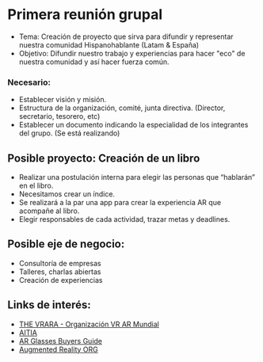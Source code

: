 # Primera reunión grupal

- Tema: Creación de proyecto que sirva para difundir y representar nuestra comunidad Hispanohablante (Latam & España)
- Objetivo: Difundir nuestro trabajo y experiencias para hacer "eco" de nuestra comunidad y así hacer fuerza común. 

### Necesario:
- Establecer visión y misión.
- Estructura de la organización, comité, junta directiva. (Director, secretario, tesorero, etc)
- Establecer un documento indicando la especialidad de los integrantes del grupo. (Se está realizando)

## Posible proyecto: Creación de un libro 
- Realizar una postulación interna para elegir las personas que “hablarán” en el libro. 
- Necesitamos crear un índice.
- Se realizará a la par una app para crear la experiencia AR que acompañe al libro.
- Elegir responsables de cada actividad, trazar metas y deadlines.

## Posible eje de negocio:
- Consultoría de empresas
- Talleres, charlas abiertas
- Creación de experiencias

## Links de interés:
- [THE VRARA - Organización VR AR Mundial](https://www.thevrara.com/)
- [AITIA](https://www.facebook.com/aitia.oficial/) 
- [AR Glasses Buyers Guide](http://www.arglassesbuyersguide.com/) 
- [Augmented Reality ORG](https://www.augmentedreality.org/)  
